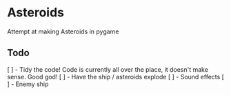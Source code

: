 # Asteroids
Attempt at making Asteroids in pygame

## Todo
[ ] - Tidy the code! Code is currently all over the place, it doesn't make sense. Good god!
[ ] - Have the ship / asteroids explode
[ ] - Sound effects
[ ] - Enemy ship
